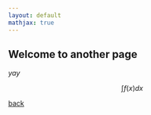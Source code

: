 ```yaml
---
layout: default
mathjax: true
---
```


## Welcome to another page

_yay_

$$ \int f(x) dx $$

[back](./)

